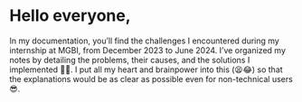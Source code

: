 # Hello everyone,

In my documentation, you’ll find the challenges I encountered during my internship at MGBI, from December 2023 to June 2024.
I’ve organized my notes by detailing the problems, their causes, and the solutions I implemented ☝🏻.
I put all my heart and brainpower into this (😫😂) so that the explanations would be as clear as possible even for non-technical users 😎.
